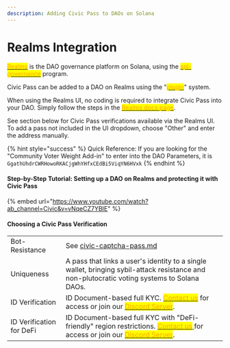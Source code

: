 ```yaml
---
description: Adding Civic Pass to DAOs on Solana
---
```


# Realms Integration

[<mark style="color:orange;">Realms</mark>](https://realms.today) is the DAO governance platform on Solana, using the [<mark style="color:orange;">spl-governance</mark>](https://github.com/solana-labs/solana-program-library/tree/master/governance) program.

Civic Pass can be added to a DAO on Realms using the "[<mark style="color:orange;">plugin</mark>](https://github.com/solana-labs/governance-program-library)" system.

When using the Realms UI, no coding is required to integrate Civic Pass into your DAO. Simply follow the steps in the [<mark style="color:orange;">Realms docs page</mark>](https://docs.realms.today/DAO-Management/creating-DAOs/gated-DAO).

See section below for Civic Pass verifications available via the Realms UI. To add a pass not included in the UI dropdown, choose "Other" and enter the address manually.

{% hint style="success" %}
Quick Reference: If you are looking for the "Community Voter Weight Add-in" to enter into the DAO Parameters, it is `GgathUhdrCWRHowoRKACjgWhYHfxCEdBi5ViqYN6HVxk`
{% endhint %}

#### Step-by-Step Tutorial: Setting up a DAO on Realms and protecting it with Civic Pass

{% embed url="https://www.youtube.com/watch?ab_channel=Civic&v=vNqeCZ7YBIE" %}

#### Choosing a Civic Pass Verification

|                          |                                                                                                                                                                                                                                                                                          |
| ------------------------ | ---------------------------------------------------------------------------------------------------------------------------------------------------------------------------------------------------------------------------------------------------------------------------------------- |
| Bot-Resistance           | See [civic-captcha-pass.md](../../civic-pass/civic-captcha-pass.md "mention")                                                                                                                                                                                                            |
| Uniqueness               | A pass that links a user's identity to a single wallet, bringing sybil-attack resistance and non-plutocratic voting systems to Solana DAOs.                                                                                                                                              |
| ID Verification          | ID Document-based full KYC. [<mark style="color:orange;">Contact us</mark>](https://share.hsforms.com/1NvBk0zfyR3aWcMosBxJETQbzn0a) for access or join our [<mark style="color:orange;">Discord Server</mark>](https://discord.gg/8H5Kdtr5Wn).                                           |
| ID Verification for DeFi | ID Document-based full KYC with "DeFi-friendly" region restrictions. [<mark style="color:orange;">Contact us</mark> ](https://share.hsforms.com/1NvBk0zfyR3aWcMosBxJETQbzn0a)for access or join our [<mark style="color:orange;">Discord Server</mark>](https://discord.gg/8H5Kdtr5Wn).  |
